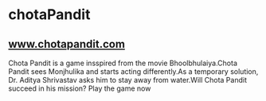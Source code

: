 # chotaPandit
## www.chotapandit.com
Chota Pandit is a game insspired from the movie Bhoolbhulaiya.Chota Pandit sees Monjhulika and starts acting differently.As a temporary solution, Dr. Aditya Shrivastav asks him to stay away from water.Will Chota Pandit succeed in his mission? Play the game now
